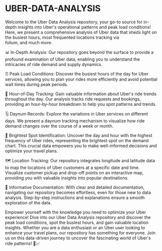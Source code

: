 # UBER-DATA-ANALYSIS
Welcome to the Uber Data Analysis repository, your go-to source for in-depth insights into Uber's operational patterns and peak load conditions! Here, we present a comprehensive analysis of Uber data that sheds light on the busiest hours, most frequented locations tracking via folium, and much more.

📊 In-Depth Analysis: Our repository goes beyond the surface to provide a profound examination of Uber data, enabling you to understand the intricacies of ride demand and supply dynamics.

⏰ Peak Load Conditions: Discover the busiest hours of the day for Uber services, allowing you to plan your rides more efficiently and avoid potential wait times during peak periods.

📅 Hour-of-Day Tracking: Gain valuable information about Uber's ride trends throughout the day. Our analysis tracks ride requests and bookings, providing an hour-by-hour breakdown to help you spot patterns and trends.

🗓 Daynum Records: Explore the variations in Uber services on different days. We present a daynum tracking mechanism to visualize how ride demand changes over the course of a week or month.

🌟 Brightest Spot Identification: Uncover the day and hour with the highest frequency of Uber rides, representing the brightest spot on the demand chart. This crucial data empowers you to make well-informed decisions and optimize your travel plans.

🗺 Location Tracking: Our repository integrates longitude and latitude data to map the locations of Uber customers at a specific date and time. Visualize customer pickup and drop-off points on an interactive map, providing you with valuable insights into popular destinations.

🚀 Informative Documentation: With clear and detailed documentation, navigating our repository becomes effortless, even for those new to data analysis. Step-by-step instructions and explanations ensure a smooth exploration of the data.

Empower yourself with the knowledge you need to optimize your Uber experience! Dive into our Uber Data Analysis repository and discover the peak load conditions, spot the busiest hours, and gain valuable location insights. Whether you are a data enthusiast or an Uber user looking to enhance your travel plans, our repository has something for everyone. Join us on this data-driven journey to uncover the fascinating world of Uber's ride patterns! 🚕📈
